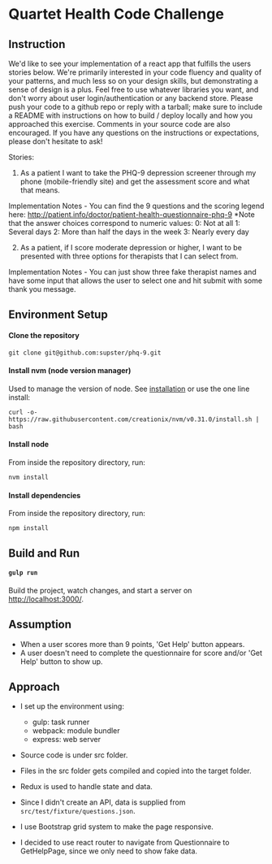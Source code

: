 Quartet Health Code Challenge
=============================

Instruction
-----------

We'd like to see your implementation of a react app that fulfills the users stories below. We're primarily interested in your code fluency and quality of your patterns, and much less so on your design skills, but demonstrating a sense of design is a plus. Feel free to use whatever libraries you want, and don't worry about user login/authentication or any backend store. Please push your code to a github repo or reply with a tarball; make sure to include a README with instructions on how to build / deploy locally and how you approached this exercise. Comments in your source code are also encouraged. If you have any questions on the instructions or expectations, please don't hesitate to ask!

Stories:
1) As a patient I want to take the PHQ-9 depression screener through my phone (mobile-friendly site) and get the assessment score and what that means.

Implementation Notes - You can find the 9 questions and the scoring legend here: http://patient.info/doctor/patient-health-questionnaire-phq-9 *Note that the answer choices correspond to numeric values:
0: Not at all
1: Several days
2: More than half the days in the week
3: Nearly every day

2) As a patient, if I score moderate depression or higher, I want to be presented with three options for therapists that I can select from.

Implementation Notes - You can just show three fake therapist names and have some input that allows the user to select one and hit submit with some thank you message.


Environment Setup
-----------------

#### Clone the repository

    git clone git@github.com:supster/phq-9.git

#### Install nvm (node version manager)

Used to manage the version of node. See [installation](https://github.com/creationix/nvm#installation) or use the one line install:

    curl -o- https://raw.githubusercontent.com/creationix/nvm/v0.31.0/install.sh | bash

#### Install node

From inside the repository directory, run:

    nvm install

#### Install dependencies

From inside the repository directory, run:

    npm install

Build and Run
--------------

#### `gulp run`

Build the project, watch changes, and start a server on <a href="http://localhost:3000/">http://localhost:3000/</a>.

Assumption
-------------

* When a user scores more than 9 points, 'Get Help' button appears.
* A user doesn't need to complete the questionnaire for score and/or 'Get Help' button to show up.

Approach
-------------

* I set up the environment using:
  - gulp: task runner
  - webpack: module bundler
  - express: web server

* Source code is under src folder.
* Files in the src folder gets compiled and copied into the target folder.
* Redux is used to handle state and data.
* Since I didn't create an API, data is supplied from `src/test/fixture/questions.json`.
* I use Bootstrap grid system to make the page responsive.
* I decided to use react router to navigate from Questionnaire to GetHelpPage, since we only need to show fake data.
